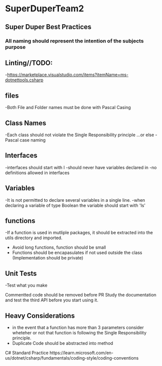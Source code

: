 # SuperDuperTeam2

## Super Duper Best Practices

### All naming should represent the intention of the subjects purpose

## Linting//TODO:
-https://marketplace.visualstudio.com/items?itemName=ms-dotnettools.csharp


## files
-Both File and Folder names must be done with Pascal Casing

## Class Names
-Each class should not violate the Single Responsibility principle ...or else
-Pascal case naming

## Interfaces
-interfaces should start with I
-should never have variables declared in 
-no definitions allowed in interfaces

## Variables
-It is not permitted to declare several variables in a single line.
-when declaring a variable of type Boolean the variable should start with 'Is'

## functions
-If a function is used in mutliple packages, it should be extracted into the utils directory and imported.
- Avoid long functions, function should be small
- Functions should be encapasulates if not used outside the class (Implementation should be private) 

## Unit Tests
-Test what you make 

Commentted code should be removed before PR
Study the documentation and test the third API before you start using it.

## Heavy Considerations  
- in the event that a function has more than 3 parameters consider wheteher or not that function is following the Single Responsibility principle.
- Duplicate Code should be abstracted into method

<Add some text around the application of documentation>
C# Standard Practice
https://learn.microsoft.com/en-us/dotnet/csharp/fundamentals/coding-style/coding-conventions

